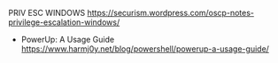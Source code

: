 PRIV ESC WINDOWS
https://securism.wordpress.com/oscp-notes-privilege-escalation-windows/

  - PowerUp: A Usage Guide https://www.harmj0y.net/blog/powershell/powerup-a-usage-guide/

